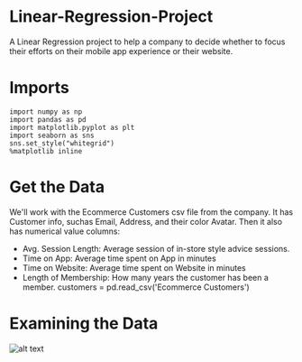 # Linear-Regression-Project
A Linear Regression project to help a company to decide whether to focus their efforts on their mobile app experience or their website.
# Imports
```
import numpy as np
import pandas as pd
import matplotlib.pyplot as plt
import seaborn as sns
sns.set_style("whitegrid")
%matplotlib inline
```
# Get the Data

We'll work with the Ecommerce Customers csv file from the company. It has Customer info, suchas Email, Address, and their color Avatar. Then it also has numerical value columns:

* Avg. Session Length: Average session of in-store style advice sessions.
* Time on App: Average time spent on App in minutes
* Time on Website: Average time spent on Website in minutes
* Length of Membership: How many years the customer has been a member.
customers = pd.read_csv('Ecommerce Customers')
# Examining the Data
![alt text](https://github.com/yash-kh/Linear-Regression-Project/blob/image.jpg?raw=true)
